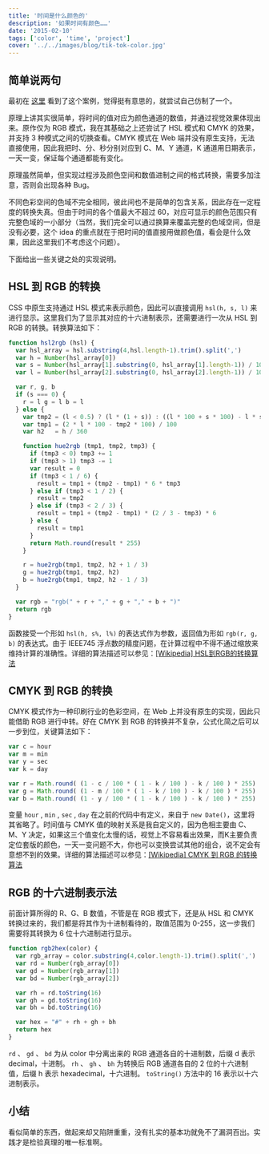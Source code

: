 ```yaml
---
title: '时间是什么颜色的'
description: '如果时间有颜色……'
date: '2015-02-10'
tags: ['color', 'time', 'project']
cover: '../../images/blog/tik-tok-color.jpg'
---
```


## 简单说两句

最初在 <a target='_blank' href='http://whatcolourisit.scn9a.org/'>这里</a> 看到了这个案例，觉得挺有意思的，就尝试自己仿制了一个。

原理上讲其实很简单，将时间的值对应为颜色通道的数值，并通过视觉效果体现出来。原作仅为 RGB 模式，我在其基础之上还尝试了 HSL 模式和 CMYK 的效果，并支持 3 种模式之间的切换查看。CMYK 模式在 Web 端并没有原生支持，无法直接使用，因此我把时、分、秒分别对应到 C、M、Y 通道，K 通道用日期表示，一天一变，保证每个通道都能有变化。

原理虽然简单，但实现过程涉及颜色空间和数值进制之间的格式转换，需要多加注意，否则会出现各种 Bug。

不同色彩空间的色域不完全相同，彼此间也不是简单的包含关系，因此存在一定程度的转换失真。但由于时间的各个值最大不超过 60，对应可显示的颜色范围只有完整色域的一小部分（当然，我们完全可以通过换算来覆盖完整的色域空间，但是没有必要，这个 idea 的重点就在于把时间的值直接用做颜色值，看会是什么效果，因此这里我们不考虑这个问题）。

下面给出一些关键之处的实现说明。

## HSL 到 RGB 的转换

CSS 中原生支持通过 HSL 模式来表示颜色，因此可以直接调用 `hsl(h, s, l)` 来进行显示。这里我们为了显示其对应的十六进制表示，还需要进行一次从 HSL 到 RGB 的转换。转换算法如下：

```javascript
function hsl2rgb (hsl) {
  var hsl_array = hsl.substring(4,hsl.length-1).trim().split(',')
  var h = Number(hsl_array[0])
  var s = Number(hsl_array[1].substring(0, hsl_array[1].length-1)) / 100
  var l = Number(hsl_array[2].substring(0, hsl_array[2].length-1)) / 100

  var r, g, b
  if (s === 0) {
    r = l g = l b = l
  } else {
    var tmp2 = (l < 0.5) ? (l * (1 + s)) : ((l * 100 + s * 100) - l * s * 100) / 100
    var tmp1 = (2 * l * 100 - tmp2 * 100) / 100
    var h2   = h / 360

    function hue2rgb (tmp1, tmp2, tmp3) {
      if (tmp3 < 0) tmp3 += 1
      if (tmp3 > 1) tmp3 -= 1
      var result = 0
      if (tmp3 < 1 / 6) {
        result = tmp1 + (tmp2 - tmp1) * 6 * tmp3
      } else if (tmp3 < 1 / 2) {
        result = tmp2
      } else if (tmp3 < 2 / 3) {
        result = tmp1 + (tmp2 - tmp1) * (2 / 3 - tmp3) * 6
      } else {
        result = tmp1
      }
      return Math.round(result * 255)
    }

    r = hue2rgb(tmp1, tmp2, h2 + 1 / 3)
    g = hue2rgb(tmp1, tmp2, h2)
    b = hue2rgb(tmp1, tmp2, h2 - 1 / 3)
  }

  var rgb = "rgb(" + r + "," + g + "," + b + ")"
  return rgb
}
```

函数接受一个形如 `hsl(h, s%, l%)` 的表达式作为参数，返回值为形如 `rgb(r, g, b)` 的表达式。由于 IEEE745 浮点数的精度问题，在计算过程中不得不通过缩放来维持计算的准确性。详细的算法描述可以参见：<a target='_blank' href='http://zh.wikipedia.org/wiki/HSL%E5%92%8CHSV%E8%89%B2%E5%BD%A9%E7%A9%BA%E9%97%B4'>[Wikipedia] HSL到RGB的转换算法</a>

## CMYK 到 RGB 的转换

CMYK 模式作为一种印刷行业的色彩空间，在 Web 上并没有原生的实现，因此只能借助 RGB 进行中转。好在 CMYK 到 RGB 的转换并不复杂，公式化简之后可以一步到位，关键算法如下：

```javascript
var c = hour
var m = min
var y = sec
var k = day

var r = Math.round( (1 - c / 100 * ( 1 - k / 100 ) - k / 100 ) * 255)
var g = Math.round( (1 - m / 100 * ( 1 - k / 100 ) - k / 100 ) * 255)
var b = Math.round( (1 - y / 100 * ( 1 - k / 100 ) - k / 100 ) * 255)
```

变量 `hour` ,  `min` ,  `sec` ,  `day` 在之前的代码中有定义，来自于 `new Date()`，这里将其省略了。时间值与 CMYK 值的映射关系是我自定义的，因为色相主要由 C、M、Y 决定，如果这三个值变化太慢的话，视觉上不容易看出效果，而K主要负责定位套版的颜色，一天一变问题不大，你也可以变换尝试其他的组合，说不定会有意想不到的效果。详细的算法描述可以参见：<a href="http://zh.wikipedia.org/wiki/%E5%8D%B0%E5%88%B7%E5%9B%9B%E5%88%86%E8%89%B2%E6%A8%A1%E5%BC%8F" target="_blank">[Wikipedia] CMYK 到 RGB 的转换算法</a>

## RGB 的十六进制表示法

前面计算所得的 R、G、B 数值，不管是在 RGB 模式下，还是从 HSL 和 CMYK 转换过来的，我们都是将其作为十进制看待的，取值范围为 0-255，这一步我们需要将其转换为 6 位十六进制进行显示。

```javascript
function rgb2hex(color) {
  var rgb_array = color.substring(4,color.length-1).trim().split(',')
  var rd = Number(rgb_array[0])
  var gd = Number(rgb_array[1])
  var bd = Number(rgb_array[2])

  var rh = rd.toString(16)
  var gh = gd.toString(16)
  var bh = bd.toString(16)

  var hex = "#" + rh + gh + bh
  return hex
}
```

 `rd` 、 `gd` 、 `bd` 为从 color 中分离出来的 RGB 通道各自的十进制数，后缀 d 表示 decimal，十进制。 `rh` 、 `gh` 、 `bh` 为转换后 RGB 通道各自的 2 位的十六进制值，后缀 h 表示 hexadecimal，十六进制。 `toString()` 方法中的 16 表示以十六进制表示。

## 小结

看似简单的东西，做起来却又陷阱重重，没有扎实的基本功就免不了漏洞百出。实践才是检验真理的唯一标准啊。